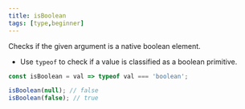 ```yaml
---
title: isBoolean
tags: [type,beginner]
---
```


Checks if the given argument is a native boolean element.

- Use `typeof` to check if a value is classified as a boolean primitive.

```js
const isBoolean = val => typeof val === 'boolean';
```

```js
isBoolean(null); // false
isBoolean(false); // true
```
